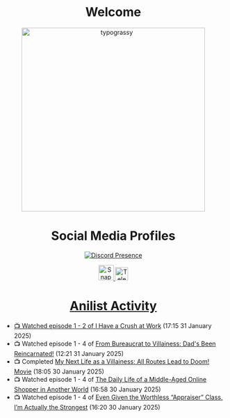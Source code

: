 <div align="center">

# Welcome
<a href="https://github.com/kawarimidoll/typograssy">
    <img alt="typograssy" src="https://typograssy.deno.dev/api?text=%E3%82%88%E3%81%86%E3%81%93%E3%81%9D%E3%81%BF%E3%81%AA%E3%81%95%E3%82%93%20-%20Sheby--&&l0=none&l1=82d9d0&l2=027353&l3=038c4c&l4=01402e&bg=none&frame=none&speed=100&comment=" width="421.99">
</a>

</div>

<div align="center">

# Social Media Profiles

[![Discord Presence](https://lanyard.cnrad.dev/api/612532963938271232)](https://discord.com/users/612532963938271232)


<a href="https://www.snapchat.com/add/a.sheby" title="Snapchat Profile">
    <img src="https://www.freepnglogos.com/uploads/snapchat-logo-png-0.png" width="35" alt="Snapchat Logo" />


<a href="https://t.me/ASheby" title="Telegram Profile">
    <img src="https://www.freepnglogos.com/uploads/telegram-logo-png-0.png" width="30" alt="Telegram Logo" />


</div>

<div align="center">

# Anilist Activity

</div>

<!-- ANILIST_ACTIVITY:start -->

-   📺 Watched episode 1 - 2 of [I Have a Crush at Work](https://anilist.co/anime/179696) (17:15 31 January 2025)
-   📺 Watched episode 1 - 4 of [From Bureaucrat to Villainess: Dad's Been Reincarnated!](https://anilist.co/anime/172453) (12:21 31 January 2025)
-   📺 Completed [My Next Life as a Villainess: All Routes Lead to Doom! Movie](https://anilist.co/anime/139359) (18:05 30 January 2025)
-   📺 Watched episode 1 - 4 of [The Daily Life of a Middle-Aged Online Shopper in Another World](https://anilist.co/anime/180292) (16:58 30 January 2025)
-   📺 Watched episode 1 - 4 of [Even Given the Worthless “Appraiser” Class, I’m Actually the Strongest](https://anilist.co/anime/178548) (16:20 30 January 2025)

<!-- ANILIST_ACTIVITY:end -->
